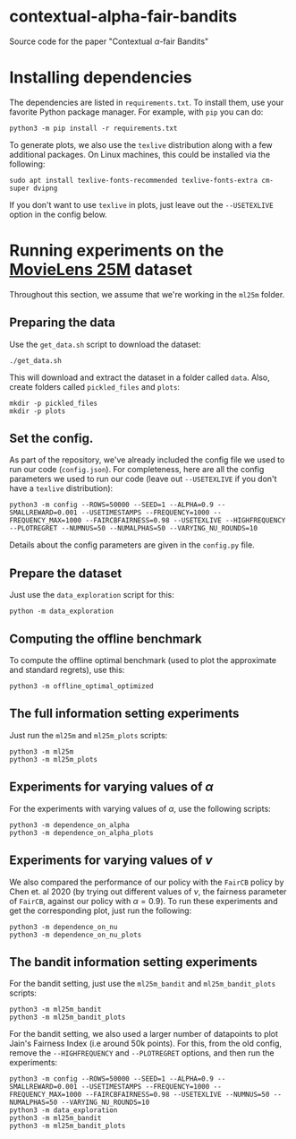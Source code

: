 # contextual-alpha-fair-bandits
Source code for the paper "Contextual $\alpha$-fair Bandits"

# Installing dependencies

The dependencies are listed in `requirements.txt`. To install them, use your favorite Python package manager. For example, with `pip` you can do:

```
python3 -m pip install -r requirements.txt
```

To generate plots, we also use the `texlive` distribution along with a few additional packages. On Linux machines, this could be installed via the following: 

```
sudo apt install texlive-fonts-recommended texlive-fonts-extra cm-super dvipng
```

If you don't want to use `texlive` in plots, just leave out the `--USETEXLIVE` option in the config below.


# Running experiments on the [MovieLens 25M](https://grouplens.org/datasets/movielens/25m/) dataset

Throughout this section, we assume that we're working in the `ml25m` folder.

## Preparing the data

Use the `get_data.sh` script to download the dataset:

```shell
./get_data.sh
```

This will download and extract the dataset in a folder called `data`. Also, create folders called `pickled_files` and `plots`:

```
mkdir -p pickled_files
mkdir -p plots
```

## Set the config.

As part of the repository, we've already included the config file we used to run our code (`config.json`). For completeness, here are all the config parameters we used to run our code (leave out `--USETEXLIVE` if you don't have a `texlive` distribution):

```shell
python3 -m config --ROWS=50000 --SEED=1 --ALPHA=0.9 --SMALLREWARD=0.001 --USETIMESTAMPS --FREQUENCY=1000 --FREQUENCY_MAX=1000 --FAIRCBFAIRNESS=0.98 --USETEXLIVE --HIGHFREQUENCY --PLOTREGRET --NUMNUS=50 --NUMALPHAS=50 --VARYING_NU_ROUNDS=10
```

Details about the config parameters are given in the `config.py` file.

## Prepare the dataset

Just use the `data_exploration` script for this:

```
python -m data_exploration
```

## Computing the offline benchmark

To compute the offline optimal benchmark (used to plot the approximate and standard regrets), use this:

```shell
python3 -m offline_optimal_optimized
```

## The full information setting experiments

Just run the `ml25m` and `ml25m_plots` scripts: 

```shell
python3 -m ml25m
python3 -m ml25m_plots
```

## Experiments for varying values of $\alpha$

For the experiments with varying values of $\alpha$, use the following scripts:

```shell
python3 -m dependence_on_alpha
python3 -m dependence_on_alpha_plots
```

## Experiments for varying values of $\nu$

We also compared the performance of our policy with the `FairCB` policy by Chen et. al 2020 (by trying out different values of $\nu$, the fairness parameter of `FairCB`, against our policy with $\alpha=0.9$). To run these experiments and get the corresponding plot, just run the following:

```shell
python3 -m dependence_on_nu
python3 -m dependence_on_nu_plots
```


## The bandit information setting experiments

For the bandit setting, just use the `ml25m_bandit` and `ml25m_bandit_plots` scripts:

```shell
python3 -m ml25m_bandit
python3 -m ml25m_bandit_plots
```

For the bandit setting, we also used a larger number of datapoints to plot Jain's Fairness Index (i.e around 50k points). For this, from the old config, remove the `--HIGHFREQUENCY` and `--PLOTREGRET` options, and then run the experiments:

```
python3 -m config --ROWS=50000 --SEED=1 --ALPHA=0.9 --SMALLREWARD=0.001 --USETIMESTAMPS --FREQUENCY=1000 --FREQUENCY_MAX=1000 --FAIRCBFAIRNESS=0.98 --USETEXLIVE --NUMNUS=50 --NUMALPHAS=50 --VARYING_NU_ROUNDS=10
python3 -m data_exploration
python3 -m ml25m_bandit
python3 -m ml25m_bandit_plots
```

<!-- For Hedge algorithm, see this link: http://www.columbia.edu/~cs2035/courses/ieor6614.S16/mw.pdf. -->


